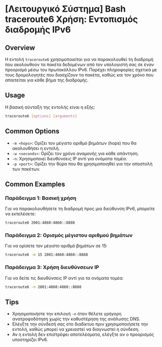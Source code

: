 # [Λειτουργικό Σύστημα] Bash traceroute6 Χρήση: Εντοπισμός διαδρομής IPv6

## Overview
Η εντολή `traceroute6` χρησιμοποιείται για να παρακολουθεί τη διαδρομή που ακολουθούν τα πακέτα δεδομένων από τον υπολογιστή σας σε έναν προορισμό μέσω του πρωτοκόλλου IPv6. Παρέχει πληροφορίες σχετικά με τους δρομολογητές που διασχίζουν τα πακέτα, καθώς και τον χρόνο που απαιτείται για κάθε βήμα της διαδρομής.

## Usage
Η βασική σύνταξη της εντολής είναι η εξής:

```bash
traceroute6 [options] [arguments]
```

## Common Options
- `-m <hops>`: Ορίζει τον μέγιστο αριθμό βημάτων (hops) που θα ακολουθήσει η εντολή.
- `-w <seconds>`: Ορίζει τον χρόνο αναμονής για κάθε απάντηση.
- `-n`: Χρησιμοποιεί διευθύνσεις IP αντί για ονόματα τομέα.
- `-p <port>`: Ορίζει την θύρα που θα χρησιμοποιηθεί για την αποστολή των πακέτων.

## Common Examples
### Παράδειγμα 1: Βασική χρήση
Για να παρακολουθήσετε τη διαδρομή προς μια διεύθυνση IPv6, μπορείτε να εκτελέσετε:

```bash
traceroute6 2001:4860:4860::8888
```

### Παράδειγμα 2: Ορισμός μέγιστου αριθμού βημάτων
Για να ορίσετε τον μέγιστο αριθμό βημάτων σε 15:

```bash
traceroute6 -m 15 2001:4860:4860::8888
```

### Παράδειγμα 3: Χρήση διευθύνσεων IP
Για να δείτε τις διευθύνσεις IP αντί για τα ονόματα τομέα:

```bash
traceroute6 -n 2001:4860:4860::8888
```

## Tips
- Χρησιμοποιήστε την επιλογή `-n` όταν θέλετε γρήγορη ανατροφοδότηση χωρίς την καθυστέρηση της ανάλυσης DNS.
- Ελέγξτε την σύνδεσή σας στο διαδίκτυο πριν χρησιμοποιήσετε την εντολή, καθώς μπορεί να χρειαστεί να διαγνωστεί η σύνδεση.
- Αν η εντολή δεν επιστρέφει αποτελέσματα, ελέγξτε αν ο προορισμός υποστηρίζει IPv6.